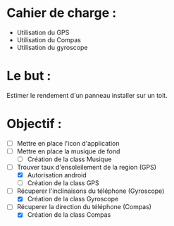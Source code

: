 # Cahier de charge :
- Utilisation du GPS
- Utilisation du Compas
- Utilisation du gyroscope
# Le but :
Estimer le rendement d'un panneau installer sur un toit.
# Objectif :
- [ ] Mettre en place l'icon d'application
- [ ] Mettre en place la musique de fond
  - [ ]  Création de la class Musique
- [ ] Trouver taux d'ensoleilement de la region (GPS) 
  - [x] Autorisation android
  - [ ] Création de la class GPS
- [ ] Récuperer l'inclinaisons du téléphone (Gyroscope)
  - [X] Création de la class Gyroscope
- [ ] Récuperer la direction du téléphone (Compas)
  - [X] Création de la class Compas

